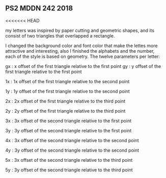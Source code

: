 ## PS2 MDDN 242 2018
<<<<<<< HEAD

my letters was inspired by paper cutting and geometric shapes, and its consist of two triangles that overlapped a rectangle.

I changed the background color and font color that make the lettes more attractive and interesting, also I finished the alphabets and the number, each of the style is based on geometry. 
The twelve parameters per letter:

gx : x offset of the first triangle relative to the first point
gy : y offset of the first triangle relative to the first point

1x : 1x offset of the first triangle relative to the second point

1y : 1y offset of the first triangle relative to the second point

2x : 2x offset of the first triangle relative to the third point

2y : 2y offset of the first triangle relative to the third point

3x : 3x offset of the second triangle relative to the first point

3y : 3y offset of the second triangle relative to the first point

4x : 3x offset of the second triangle relative to the second point

4y : 3y offset of the second triangle relative to the second point

5x : 3x offset of the second triangle relative to the third point

5y : 3y offset of the second triangle relative to the third point


